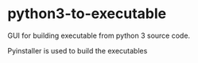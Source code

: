# python3-to-executable
GUI for building executable from python 3 source code.

Pyinstaller is used to build the executables
